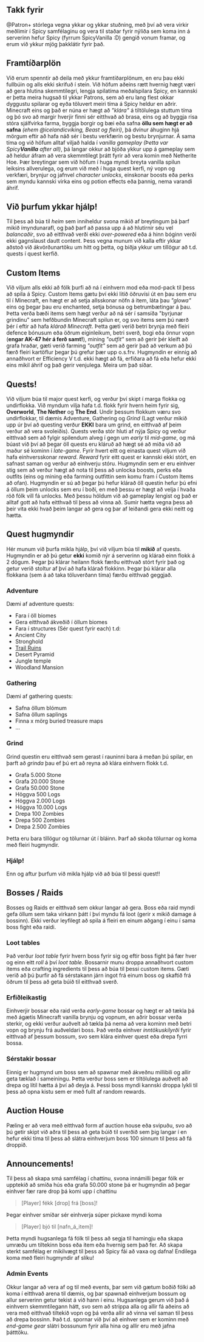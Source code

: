 ## Takk fyrir
@Patron+ stórlega vegna ykkar og ykkar stuðning, með því að vera virkir meðlimir í Spicy samfélaginu og vera til staðar fyrir nýliða sem koma inn á serverinn hefur Spicy (fyrrum SpicyVanilla :D) gengið vonum framar, og erum við ykkur mjög þakklátir fyrir það.

## Framtíðarplön
Við erum spenntir að deila með ykkur framtíðarplönum, en eru þau ekki fullbúin og alls ekki skrifuð í stein. Við höfum aðeins rætt hvernig hægt væri að gera hlutina skemmtilegri, lengja spilatíma meðalspilara Spicy, en kannski er þetta meira hugsað til ykkar Patrons, sem að eru lang flest okkar dyggustu spilarar og eyða töluvert meiri tíma á Spicy heldur en aðrir. Minecraft eins og það er núna er hægt að _"klára"_ á tiltölulega stuttum tíma og þó svo að margir hverjir finni sér eitthvað að brasa, eins og að byggja risa stóra sjálfvirka farma, byggja borgir og bæi eða safna **öllu sem hægt er að safna** _(ehem @icelandicviking, Beast og fleiri)_, þá dvínur áhuginn hjá mörgum eftir að hafa náð sér í bestu verkfærin og bestu brynjurnar. Á sama tíma og við höfum alltaf viljað halda í _vanilla gameplay (Þetta var Spicy**Vanilla** after all)_, þá langar okkur að bjóða ykkur upp á gameplay sem að heldur áfram að vera skemmtilegt þrátt fyrir að vera komin með Netherite Hoe. Þær breytingar sem við höfum í huga myndi breyta vanilla spilun leiksins allverulega, og erum við með í huga quest kerfi, ný vopn og verkfæri, brynjur og jafnvel _character unlocks_, einskonar boosts eða perks sem myndu kannski virka eins og potion effects eða þannig, nema varandi áhrif.

## Við þurfum ykkar hjálp!
Til þess að búa til _heim_ sem inniheldur svona mikið af breytingum þá þarf mikið ímyndunarafl, og það þarf að passa upp á að hlutirnir séu vel _balancaðir_, svo að eitthvað verði ekki _over-powered_ eða á hinn bóginn verði ekki gagnslaust dautt content. Þess vegna munum við kalla eftir ykkar aðstoð við ákvörðunartöku um hitt og þetta, og biðja ykkur um tillögur að t.d. quests í quest kerfið.

## Custom Items
Við viljum alls ekki að fólk þurfi að ná í einhvern mod eða mod-pack til þess að spila á Spicy. Custom Items gætu því ekki litið öðruvísi út en þau sem eru til í Minecraft, en hægt er að setja allsskonar nöfn á item, láta þau _"glowa"_ eins og þegar þau eru enchanted, setja bónusa og betrumbætingar á þau. Þetta verða bæði items sem hægt verður að ná sér í samsíða "byrjunar grindinu" sem hefðbundin Minecraft spilun er, og svo items sem þú nærð þér í eftir að hafa _klárað Minecraft_. Þetta gæti verið betri brynja með fleiri defence bónusum eða öðrum eiginleikum, betri sverð, bogi eða önnur vopn (**engar AK-47 hér á ferð samt!**), mining _"outfit"_ sem að gerir þér kleift að grafa hraðar, gæti verið farming _"outfit"_ sem að gerir það að verkum að þú færð fleiri kartöflur þegar þú grefur þær upp o.s.frv. Hugmyndin er einnig að annaðhvort er Efficiency V t.d. ekki hægt að fá, erfiðara að fá eða hefur ekki eins mikil áhrif og það gerir venjulega. Meira um það síðar.

## Quests!
Við viljum búa til major quest kerfi, og verður því skipt í marga flokka og undirflokka. Við myndum vilja hafa t.d. flokk fyrir hvern heim fyrir sig, **Overworld**, **The Nether** og **The End**. Undir þessum flokkum væru svo undirflokkar, til dæmis Adventure, Gathering og _Grind_ (Lagt verður mikið upp úr því að questing verður **EKKI** bara um grind, en eitthvað af þeim verður að vera svoleiðis). Quests verða stór hluti af nýja Spicy og verður eitthvað sem að fylgir spilendum alveg í gegn um _early_ til _mid-game_, og má búast við því að þegar öll quests eru kláruð að hægt sé að miða við að maður sé kominn í _late-game_. Fyrir hvert eitt og einasta quest viljum við hafa einhversskonar _reward_. _Reward_ fyrir eitt quest er kannski ekki stórt, en safnast saman og verður að einhverju stóru. Hugmyndin sem er eru einhver stig sem að verður hægt að nota til þess að unlocka boosts, perks eða outfits (eins og mining eða farming outfittin sem komu fram í Custom Items að ofan). Hugmyndin er sú að þegar þú hefur klárað öll questin hefur þú efni á öllum þeim unlocks sem eru í boði, en með þessu er hægt að velja í hvaða röð fólk vill fá unlocks. Með þessu höldum við að gameplay lengist og það er alltaf gott að hafa eitthvað til þess að vinna að. Sumir hætta vegna þess að þeir vita ekki hvað þeim langar að gera og þar af leiðandi gera ekki neitt og hætta.

## Quest hugmyndir
Hér munum við þurfa mikla hjálp, því við viljum búa til **mikið** af quests. Hugmyndin er að þú getur **ekki** komið nýr á serverinn og klárað einn flokk á 2 dögum. Þegar þú klárar heilann flokk færðu eitthvað stórt fyrir það og getur verið stoltur af því að hafa klárað flokkinn. Þegar þú klárar alla flokkana (sem á að taka töluverðann tíma) færðu eitthvað geggjað.

### Adventure
Dæmi af adventure quests:
* Fara í öll biomes
* Gera eitthvað ákveðið í öllum biomes
* Fara í structures (Sér quest fyrir each) t.d:
 * Ancient City
 * Stronghold
 * [Trail Ruins](https://minecraft.fandom.com/wiki/Trail_Ruins)
 * Desert Pyramid
 * Jungle temple
 * Woodland Mansion

### Gathering
Dæmi af gathering quests:
* Safna öllum blómum
* Safna öllum saplings
* Finna x mörg buried treasure maps
* ...

### Grind
Grind questin eru eitthvað sem gerast í rauninni bara á meðan þú spilar, en þarft að _grinda_ þau ef þú ert að reyna að klára einhvern flokk t.d.
* Grafa 5.000 Stone
 * Grafa 20.000 Stone
 * Grafa 50.000 Stone
* Höggva 500 Logs
 * Höggva 2.000 Logs
 * Höggva 10.000 Logs
* Drepa 100 Zombies
 * Drepa 500 Zombies
 * Drepa 2.500 Zombies

Þetta eru bara tillögur og tölurnar út í bláinn. Þarf að skoða tölurnar og koma með fleiri hugmyndir.

### Hjálp!
Enn og aftur þurfum við mikla hjálp við að búa til þessi quest!!

## Bosses / Raids
Bosses og Raids er eitthvað sem okkur langar að gera. Boss eða raid myndi gefa öllum sem taka virkann þátt í því myndu fá loot (gerir x mikið damage á bossinn). Ekki verður leyfilegt að spila á fleiri en einum aðgang í einu í sama boss fight eða raidi.
### Loot tables
Það verður _loot table_ fyrir hvern boss fyrir sig og eftir boss fight þá fær hver og einn eitt _roll_ á því _loot table_. Bossarnir munu droppa annaðhvort custom items eða crafting ingredients til þess að búa til þessi custom items. Gæti verið að þú þurfir að fá sérstakann járn ingot frá einum boss og skaftið frá öðrum til þess að geta búið til eitthvað sverð.

### Erfiðleikastig
Einhverjir bossar eða raid verða _early-game_ bossar og hægt er að tækla þá með ágætis Minecraft vanilla brynju og vopnum, en aðrir bossar verða sterkir, og ekki verður auðvelt að tækla þá nema að vera kominn með betri vopn og brynju frá auðveldari boss. Það verða einhver _inntökuskilyrði_ fyrir eitthvað af þessum bossum, svo sem klára einhver quest eða drepa fyrri bossa.

### Sérstakir bossar
Einnig er hugmynd um boss sem að spawnar með ákveðnu millibili og allir geta tæklað í sameiningu. Þetta verður boss sem er tiltölulega auðvelt að drepa og lítil hætta á því að deyja á. Þessi boss myndi kannski droppa lykli til þess að opna kistu sem er með fullt af random rewards.

## Auction House
Pæling er að vera með eitthvað form af auction house eða svipuðu, svo að þú getir skipt við aðra til þess að geta búið til sverðið sem þig langar í en hefur ekki tíma til þess að slátra einhverjum boss 100 sinnum til þess að fá droppið.

## Announcements!
Til þess að skapa smá samfélag í chattinu, svona innámilli þegar fólk er upptekið að smíða hús eða grafa 50.000 stone þá er hugmyndin að þegar einhver fær rare drop þá komi upp í chattinu
> [Player] fékk [drop] frá [boss]!

Þegar einhver smíðar sér einhverja súper pickaxe myndi koma
> [Player] bjó til [nafn_á_item]!

Þetta myndi hugsanlega fá fólk til þess að segja til hamingju eða skapa umræðu um tiltekinn boss eða item eða hvernig sem það fer. Að skapa sterkt samfélag er mikilvægt til þess að Spicy fái að vaxa og dafna!
Endilega koma með fleiri hugmyndir af slíku!

### Admin Events
Okkur langar að vera af og til með events, þar sem við gætum boðið fólki að koma í eitthvað arena til dæmis, og þar spawnað einhverjum bossum og allur serverinn getur tekist á við hann í einu. Hugsanlega gerum við það á einhvern skemmtilegann hátt, svo sem að strippa alla og allir fá aðeins að vera með eitthvað tiltekið vopn og þá verða allir að vinna vel saman til þess að drepa bossinn. Það t.d. spornar við því að einhver sem er kominn með _end-game gear_ slátri bossunum fyrir alla hina og allir eru með jafna þátttöku.
